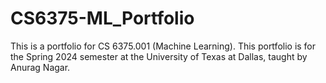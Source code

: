 # CS6375-ML_Portfolio
This is a portfolio for CS 6375.001 (Machine Learning). This portfolio is for the Spring 2024 semester at the University of Texas at Dallas, taught by Anurag Nagar.
